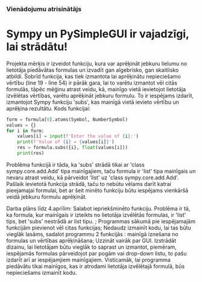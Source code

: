 ### Vienādojumu atrisinātājs

# Sympy un PySimpleGUI ir vajadzīgi, lai strādātu!
Projekta mērķis ir izveidot funkciju, kura var aprēķināt jebkuru lielumu no lietotāja piedāvātas formulas un izvadīt gan algebrisko, gan skaitlisko atbildi.
Šobrīd funkcija, kas tiek izmantota lai aprēķinātu nepieciešamo vērtību (line 19 - line 54) ir pārāk gara, lai to varētu izmantot vēl citās formulās, tāpēc mēģinu atrast veidu, kā, mainīgo vietā ievietojot lietotāja izvēlētas vērtības, varētu aprēķināt jebkuru formulu. To ir iespējams izdarīt, izmantojot Sympy funkciju 'subs', kas mainīgā vietā ievieto vērtību un aprēķina rezultātu. Kods funkcijai:
```py
form = formula[0].atoms(Symbol, NumberSymbol)
values = {} 
for i in form:
    values[i] = input(f'Enter the value of {i}:')
    print(f'Value of {i} = {values[i]}')
    res = formula.subs({i}, float(values[i]))
    print(res)
```

Problēma funkcijā ir tāda, ka 'subs' strādā tikai ar 'class sympy.core.add.Add' tipa mainīgajiem, taču formula ir 'list' tipa mainīgais un nevaru atrast veidu, kā pārveidot 'list' uz 'class sympy.core.add.Add'.
Pašlaik ievietotā funkcija strādā, taču to nebūtu vēlams darīt katrai pieejamajai formulai, bet ar šeit minēto funkciju būtu iespējams vienkāršā veidā jebkuru formulu aprēķināt.

Darba plāns līdz 4.aprīlim:
Salabot iepriekšminēto funkciju. Problēma ir tā, ka formula, kur mainīgais ir izteikts no lietotāja izvēlētās formulas, ir 'list' tips, bet 'subs' nestrādā ar list tipu. ;
Programmas sākumā pie iespējamajām funkcijām pievienot vēl citas funkcijas;
Nedaudz izmainīt kodu, lai tas būtu vieglāk lasāms, sadalot programmu 2 funkcijās : mainīgā iznešana no formulas un vērtības aprēķināšana;
Uzzināt vairāk par GUI.
Izstrādāt dizainu, lai lietotājam būtu vieglāk to saprast un izmantot, piemēram, iespējamās formulas pārveidojot par pogām vai drop-down listu, to pašu izdarīt arī ar iespējamjiem mainīgajiem. Visticamāk, lai programma piedāvātu tikai mainīgos, kas ir atrodami lietotāja izvēlētajā formulā, būs nepieciešams izmainīt kodu.































